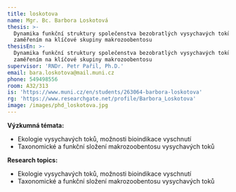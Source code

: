 ```yaml
---
title: loskotova
name: Mgr. Bc. Barbora Loskotová
thesis: >-
  Dynamika funkční struktury společenstva bezobratlých vysychavých toků se
  zaměřením na klíčové skupiny makrozoobentosu
thesisEn: >-
  Dynamika funkční struktury společenstva bezobratlých vysychavých toků se
  zaměřením na klíčové skupiny makrozoobentosu
supervisor: 'RNDr. Petr Pařil, Ph.D.'
email: bara.loskotova@mail.muni.cz
phone: 549498556
room: A32/313
is: 'https://www.muni.cz/en/students/263064-barbora-loskotova'
rg: 'https://www.researchgate.net/profile/Barbora_Loskotova'
image: /images/phd_loskotova.jpg
---
```

<div class="cz">

**Výzkumná témata:**

* Ekologie vysychavých toků, možnosti bioindikace vyschnutí
* Taxonomické a funkční složení makrozoobentosu vysychavých toků
</div>

<div class="en">

**Research topics:**

* Ekologie vysychavých toků, možnosti bioindikace vyschnutí
* Taxonomické a funkční složení makrozoobentosu vysychavých toků
</div>
